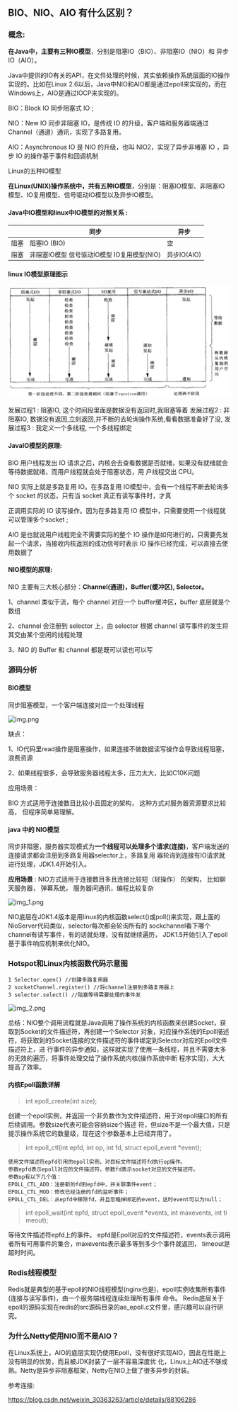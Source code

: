 #
## BIO、NIO、AIO 有什么区别？

### 概念:
**在Java中，主要有三种IO模型**，分别是阻塞IO（BIO）、非阻塞IO（NIO）和 异步IO（AIO）。

Java中提供的IO有关的API，在文件处理的时候，其实依赖操作系统层面的IO操作实现的。比如在Linux 2.6以后，Java中NIO和AIO都是通过epoll来实现的，而在Windows上，AIO是通过IOCP来实现的。

BIO：Block IO 同步阻塞式 IO ;

NIO：New IO 同步非阻塞 IO，是传统 IO 的升级，客户端和服务器端通过 Channel（通道）通讯，实现了多路复用。

AIO：Asynchronous IO 是 NIO 的升级，也叫 NIO2，实现了异步非堵塞 IO ，异步 IO 的操作基于事件和回调机制

Linux的五种IO模型

**在Linux(UNIX)操作系统中，共有五种IO模型**，分别是：阻塞IO模型、非阻塞IO模型、IO复用模型、信号驱动IO模型以及异步IO模型。

#### Java中IO模型和linux中IO模型的对照关系 : 

|     | 同步                  | 异步 |
|-----|---------------------|--|
| 阻塞  | 阻塞IO  (BIO)              | 空 |
| 阻塞 | 非阻塞IO模型  信号驱动IO模型 IO复用模型(NIO)  | 异步IO(AIO) |

#### linux IO模型原理图示

![image](./assets/clipboard.png)

发展过程1 :  阻塞IO, 这个时间段里面是数据没有返回时,我阻塞等着
发展过程2 :  非阻塞IO, 数据没有返回,立刻返回,并不断的去轮询操作系统,看看数据准备好了没, 
发展过程3 :  我定义一个多线程, 一个多线程绑定


#### JavaIO模型的原理:

BIO 用户线程发出 IO 请求之后，内核会去查看数据是否就绪，如果没有就绪就会等待数据就绪，而用户线程就会处于阻塞状态，用
户线程交出 CPU。

NIO 实际上就是多路复用 IO。在多路复用 IO模型中，会有一个线程不断去轮询多个 socket 的状态，只有当 socket 真正有读写事件时，才真

正调用实际的 IO 读写操作。因为在多路复用 IO 模型中，只需要使用一个线程就可以管理多个socket ;

AIO 是也就说用户线程完全不需要实际的整个 IO 操作是如何进行的，只需要先发起一个请求，当接收内核返回的成功信号时表示 IO 操作已经完成，可以直接去使用数据了

#### NIO模型的原理:

NIO 主要有三大核心部分：**Channel(通道)，Buffer(缓冲区), Selector。**

1、channel 类似于流，每个 channel 对应一个 buffer缓冲区，buffer 底层就是个数组

2、channel 会注册到 selector 上，由 selector 根据 channel 读写事件的发生将其交由某个空闲的线程处理

3、NIO 的 Buffer 和 channel 都是既可以读也可以写



### 源码分析

#### BIO模型
同步阻塞模型，一个客户端连接对应一个处理线程

![img.png](assets/io和netty/img.png)

缺点：

1、IO代码里read操作是阻塞操作，如果连接不做数据读写操作会导致线程阻塞，浪费资源

2、如果线程很多，会导致服务器线程太多，压力太大，比如C10K问题

应用场景：

BIO 方式适用于连接数目比较小且固定的架构， 这种方式对服务器资源要求比较高， 但程序简单易理解。

#### java 中的 NIO模型

同步非阻塞，服务器实现模式为**一个线程可以处理多个请求(连接)**，客户端发送的连接请求都会注册到多路复用器selector上，多路复用
器轮询到连接有IO请求就进行处理，JDK1.4开始引入。

**应用场景** : NIO方式适用于连接数目多且连接比较短（轻操作） 的架构， 比如聊天服务器， 弹幕系统， 服务器间通讯，编程比较复杂

![img_1.png](assets/io和netty/img_1.png)

NIO底层在JDK1.4版本是用linux的内核函数select()或poll()来实现，跟上面的NioServer代码类似，selector每次都会轮询所有的
sockchannel看下哪个channel有读写事件，有的话就处理，没有就继续遍历，
JDK1.5开始引入了epoll基于事件响应机制来优化NIO。


### Hotspot和Linux内核函数代码示意图
```aidl
1 Selector.open() //创建多路复用器
2 socketChannel.register() //将channel注册到多路复用器上
3 selector.select() //阻塞等待需要处理的事件发
```

![img_2.png](assets/io和netty/img_2.png)

总结：NIO整个调用流程就是Java调用了操作系统的内核函数来创建Socket，获取到Socket的文件描述符，再创建一个Selector
对象，对应操作系统的Epoll描述符，将获取到的Socket连接的文件描述符的事件绑定到Selector对应的Epoll文件描述符上，进
行事件的异步通知，这样就实现了使用一条线程，并且不需要太多的无效的遍历，将事件处理交给了操作系统内核(操作系统中断
程序实现)，大大提高了效率。

#### 内核Epoll函数详解
>int epoll_create(int size);

创建一个epoll实例，并返回一个非负数作为文件描述符，用于对epoll接口的所有后续调用。参数size代表可能会容纳size个描述
符，但size不是一个最大值，只是提示操作系统它的数量级，现在这个参数基本上已经弃用了。

>int epoll_ctl(int epfd, int op, int fd, struct epoll_event *event);
```aidl
使用文件描述符epfd引用的epoll实例，对目标文件描述符fd执行op操作。
参数epfd表示epoll对应的文件描述符，参数fd表示socket对应的文件描述符。
参数op有以下几个值：
EPOLL_CTL_ADD：注册新的fd到epfd中，并关联事件event；
EPOLL_CTL_MOD：修改已经注册的fd的监听事件；
EPOLL_CTL_DEL：从epfd中移除fd，并且忽略掉绑定的event，这时event可以为null；
```

>int epoll_wait(int epfd, struct epoll_event *events, int maxevents, int timeout);

等待文件描述符epfd上的事件。
epfd是Epoll对应的文件描述符，events表示调用者所有可用事件的集合，maxevents表示最多等到多少个事件就返回，
timeout是超时时间。

### Redis线程模型
Redis就是典型的基于epoll的NIO线程模型(nginx也是)，epoll实例收集所有事件(连接与读写事件)，由一个服务端线程连续处理所有事件
命令。
Redis底层关于epoll的源码实现在redis的src源码目录的ae_epoll.c文件里，感兴趣可以自行研究。

### 为什么Netty使用NIO而不是AIO？
在Linux系统上，AIO的底层实现仍使用Epoll，没有很好实现AIO，因此在性能上没有明显的优势，而且被JDK封装了一层不容易深度优
化，Linux上AIO还不够成熟。Netty是异步非阻塞框架，Netty在NIO上做了很多异步的封装。

参考连接:

https://blog.csdn.net/weixin_30363263/article/details/88106286